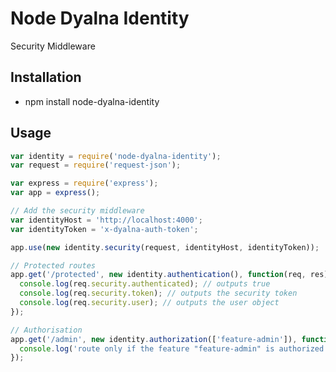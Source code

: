 Node Dyalna Identity
====================

Security Middleware

Installation
------------

 * npm install node-dyalna-identity

Usage
-----

```javascript
var identity = require('node-dyalna-identity');
var request = require('request-json');

var express = require('express');
var app = express();

// Add the security middleware
var identityHost = 'http://localhost:4000';
var identityToken = 'x-dyalna-auth-token';

app.use(new identity.security(request, identityHost, identityToken));

// Protected routes
app.get('/protected', new identity.authentication(), function(req, res) {
  console.log(req.security.authenticated); // outputs true
  console.log(req.security.token); // outputs the security token
  console.log(req.security.user); // outputs the user object
});

// Authorisation
app.get('/admin', new identity.authorization(['feature-admin']), function(req, res) {
  console.log('route only if the feature "feature-admin" is authorized');
});

```
